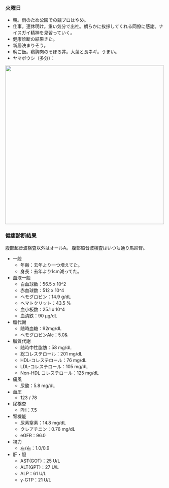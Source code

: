 ### 火曜日

* 朝。雨のため公園での競プロはやめ。
* 仕事。連休明け。重い気分で出社。朗らかに挨拶してくれる同僚に感謝。ナイスガイ精神を見習っていく。
* 健康診断の結果きた。
* 新居決まりそう。
* 晩ご飯。鶏胸肉のそぼろ丼。大葉と長ネギ。うまい。
* ヤマボウシ（多分）：

<img src="https://i.imgur.com/uM0aCe0.jpg" width="500">

### 健康診断結果

腹部超音波検査以外はオールA。
腹部超音波検査はいつも通り馬蹄腎。

* 一般
  * 年齢：去年より一つ増えてた。
  * 身長：去年より1cm減ってた。
* 血液一般
  * 白血球数：56.5 x 10^2
  * 赤血球数：512 x 10^4
  * ヘモグロビン：14.9 g/dL
  * ヘマトクリット：43.5 %
  * 血小板数：25.1 x 10^4
  * 血清鉄：90 μg/dL
* 糖代謝
  * 随時血糖：92mg/dL
  * ヘモグロビンAlc：5.0&
* 脂質代謝
  * 随時中性脂肪：58 mg/dL
  * 総コレステロール：201 mg/dL
  * HDL-コレステロール：76 mg/dL
  * LDL-コレステロール：105 mg/dL
  * Non-HDL コレステロール：125 mg/dL
* 痛風
  * 尿酸：5.8 mg/dL
* 血圧
  * 123 / 78
* 尿検査
  * PH：7.5
* 腎機能
  * 尿素窒素：14.8 mg/dL
  * クレアチニン：0.76 mg/dL
  * eGFR：96.0
* 視力
  * 左/右：1.0/0.9
* 肝・胆
  * AST(GOT)：25 U/L
  * ALT(GPT)：27 U/L
  * ALP：61 U/L
  * γ-GTP：21 U/L
